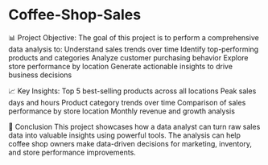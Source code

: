 # Coffee-Shop-Sales

📊 Project Objective:
The goal of this project is to perform a comprehensive data analysis to:
Understand sales trends over time
Identify top-performing products and categories
Analyze customer purchasing behavior
Explore store performance by location
Generate actionable insights to drive business decisions

📈 Key Insights:
Top 5 best-selling products across all locations
Peak sales days and hours
Product category trends over time
Comparison of sales performance by store location
Monthly revenue and growth analysis

📌 Conclusion
This project showcases how a data analyst can turn raw sales data into valuable insights using powerful tools. The analysis can help coffee shop owners make data-driven decisions for marketing, inventory, and store performance improvements.
